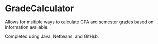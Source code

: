 # GradeCalculator
Allows for multiple ways to calculate GPA and semester grades based on information available.

Completed using Java, Netbeans, and GitHub.
